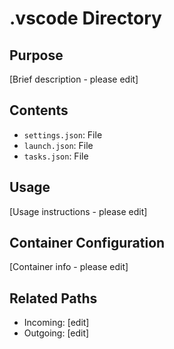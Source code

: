 
# .vscode Directory

## Purpose
[Brief description - please edit]

## Contents
- `settings.json`: File
- `launch.json`: File
- `tasks.json`: File

## Usage
[Usage instructions - please edit]

## Container Configuration
[Container info - please edit]

## Related Paths
- Incoming: [edit]
- Outgoing: [edit]
